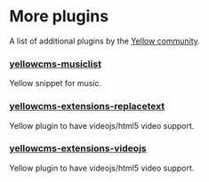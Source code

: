 More plugins
============
A list of additional plugins by the [Yellow community](https://github.com/datenstrom/yellow/wiki/Yellow-community).

### [yellowcms-musiclist](https://github.com/nibreh/yellowcms-musiclist)
Yellow snippet for music.

### [yellowcms-extensions-replacetext](https://github.com/varakh/yellowcms-extensions-replacetext)
Yellow plugin to have videojs/html5 video support.

### [yellowcms-extensions-videojs](https://github.com/varakh/yellowcms-extensions-videojs)
Yellow plugin to have videojs/html5 video support.

